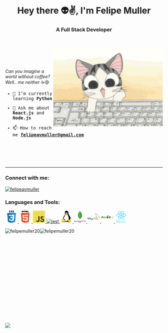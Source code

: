<h1 align="center">Hey there 👽✌, I'm Felipe Muller</h1>
<h3 align="center">A Full Stack Developer</h3>


<br><br>
<img align="right" src="https://github.com/felipemuller20/felipemuller20/blob/main/gatinho-programador.gif" alt="Coder Cat Gif" width="350" height="250">
<br><br><br>

<i>Can you imagine a world without coffee? Well.. me neither</i> ☕😰
  
<samp>
  
- 🌱 I’m currently learning **Python**
  
- 🧠 Ask me about **React.js** and **Node.js**

- 📫 How to reach me **felipeavmuller@gmail.com**
  

</samp>
<br><br><br><br>

---

<h3 align="left">Connect with me:</h3>
<p align="left">
<a href="https://linkedin.com/in/felipeavmuller" target="blank"><img align="center" src="https://raw.githubusercontent.com/rahuldkjain/github-profile-readme-generator/master/src/images/icons/Social/linked-in-alt.svg" alt="felipeavmuller" height="30" width="40" /></a>
</p>

<h3 align="left">Languages and Tools:</h3>
<p align="left"> <a href="https://www.w3schools.com/css/" target="_blank"> <img src="https://raw.githubusercontent.com/devicons/devicon/master/icons/css3/css3-original-wordmark.svg" alt="css3" width="40" height="40"/> </a> <a href="https://www.w3.org/html/" target="_blank"> <img src="https://raw.githubusercontent.com/devicons/devicon/master/icons/html5/html5-original-wordmark.svg" alt="html5" width="40" height="40"/> </a> <a href="https://developer.mozilla.org/en-US/docs/Web/JavaScript" target="_blank"> <img src="https://raw.githubusercontent.com/devicons/devicon/master/icons/javascript/javascript-original.svg" alt="javascript" width="40" height="40"/> </a> <a href="https://jestjs.io" target="_blank"> <img src="https://www.vectorlogo.zone/logos/jestjsio/jestjsio-icon.svg" alt="jest" width="40" height="40"/> </a> <a href="https://www.linux.org/" target="_blank"> <img src="https://raw.githubusercontent.com/devicons/devicon/master/icons/linux/linux-original.svg" alt="linux" width="40" height="40"/> </a> <a href="https://www.mongodb.com/" target="_blank"> <img src="https://raw.githubusercontent.com/devicons/devicon/master/icons/mongodb/mongodb-original-wordmark.svg" alt="mongodb" width="40" height="40"/> </a> <a href="https://www.mysql.com/" target="_blank"> <img src="https://raw.githubusercontent.com/devicons/devicon/master/icons/mysql/mysql-original-wordmark.svg" alt="mysql" width="40" height="40"/> </a> <a href="https://nodejs.org" target="_blank"> <img src="https://raw.githubusercontent.com/devicons/devicon/master/icons/nodejs/nodejs-original-wordmark.svg" alt="nodejs" width="40" height="40"/> </a> <a href="https://reactjs.org/" target="_blank"> <img src="https://raw.githubusercontent.com/devicons/devicon/master/icons/react/react-original-wordmark.svg" alt="react" width="40" height="40"/> </a> </p>


<p><img align="left" src="https://github-readme-stats.vercel.app/api/top-langs?username=felipemuller20&show_icons=true&locale=en&layout=compact" alt="felipemuller20" /></p>

<p>&nbsp;<img align="left" src="https://github-readme-stats.vercel.app/api?username=felipemuller20&show_icons=true&locale=en" alt="felipemuller20" /></p>

<br><br><br><br>
<br><br><br><br>
<br><br><br><br>
<br><br><br><br>
![](https://komarev.com/ghpvc/?username=felipemuller20)
